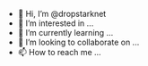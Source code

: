 - 👋 Hi, I’m @dropstarknet
- 👀 I’m interested in ...
- 🌱 I’m currently learning ...
- 💞️ I’m looking to collaborate on ...
- 📫 How to reach me ...

<!---
dropstarknet/dropstarknet is a ✨ special ✨ repository because its `README.md` (this file) appears on your GitHub profile.
You can click the Preview link to take a look at your changes.
--->
